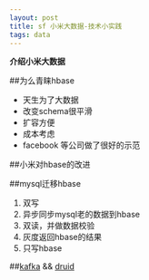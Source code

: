 ```yaml
---
layout: post
title: sf 小米大数据-技术小实践
tags: data
---
```


**介绍小米大数据**

##为么青睐hbase

* 天生为了大数据
* 改变schema很平滑
* 扩容方便
* 成本考虑
* facebook 等公司做了很好的示范

##小米对hbase的改进

##mysql迁移hbase

1. 双写
2. 异步同步mysql老的数据到hbase
3. 双读，并做数据校验
4. 灰度返回hbase的结果
5. 只写hbase

##[kafka](http://kafka.apache.org/) && [druid](http://huyongde.github.io/2015/11/28/segment-fault-big-data.html)


